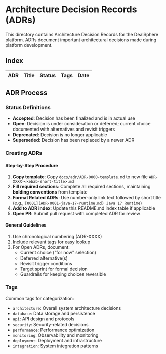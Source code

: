 # Architecture Decision Records (ADRs)

This directory contains Architecture Decision Records for the DealSphere platform. ADRs document important architectural decisions made during platform development.

## Index

| ADR | Title | Status | Tags | Date |
|---|---|---|---|---|


## ADR Process

### Status Definitions

- **Accepted**: Decision has been finalized and is in actual use
- **Open**: Decision is under consideration or deferred; current choice documented with alternatives and revisit triggers
- **Deprecated**: Decision is no longer applicable
- **Superseded**: Decision has been replaced by a newer ADR

### Creating ADRs

#### Step-by-Step Procedure

1. **Copy template**: Copy `docs/adr/ADR-0000-template.md` to new file `ADR-XXXX-<kebab-short-title>.md`
2. **Fill required sections**: Complete all required sections, maintaining **bolding conventions** from template
3. **Format Related ADRs**: Use number-only link text followed by short title (e.g., `[0001](ADR-0001-java-17-runtime.md) Java 17 Runtime`)
4. **Add to ADR index**: Update this README.md index table if applicable
5. **Open PR**: Submit pull request with completed ADR for review

#### General Guidelines

1. Use chronological numbering (ADR-XXXX)
2. Include relevant tags for easy lookup
3. For Open ADRs, document:
   - Current choice ("for now" selection)
   - Deferred alternative(s)
   - Revisit trigger conditions
   - Target sprint for formal decision
   - Guardrails for keeping choices reversible

### Tags

Common tags for categorization:
- `architecture`: Overall system architecture decisions
- `database`: Data storage and persistence
- `api`: API design and protocols
- `security`: Security-related decisions
- `performance`: Performance optimization
- `monitoring`: Observability and monitoring
- `deployment`: Deployment and infrastructure
- `integration`: System integration patterns
